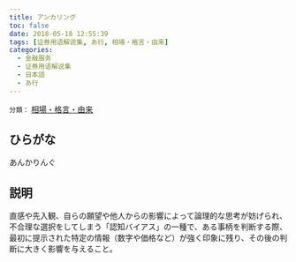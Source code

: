 ```yaml
---
title: アンカリング
toc: false
date: 2018-05-18 12:55:39
tags: [证券用语解说集, あ行, 相場・格言・由来]
categories:
  - 金融服务
  - 证券用语解说集
  - 日本語
  - あ行
---
```


`分類：` [相場・格言・由来](/tags/相場・格言・由来/)

## ひらがな

あんかりんぐ

## 説明

直感や先入観、自らの願望や他人からの影響によって論理的な思考が妨げられ、不合理な選択をしてしまう「認知バイアス」の一種で、ある事柄を判断する際、最初に提示された特定の情報（数字や価格など）が強く印象に残り、その後の判断に大きく影響を与えること。
